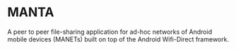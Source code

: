 # MANTA

A peer to peer file-sharing application for ad-hoc networks of Android mobile devices (MANETs) built on top of the Android Wifi-Direct framework.
